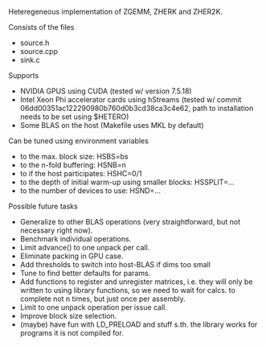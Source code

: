 Heteregeneous implementation of ZGEMM, ZHERK and ZHER2K.

Consists of the files
- source.h
- source.cpp
- sink.c

Supports
- NVIDIA GPUS using CUDA (tested w/ version 7.5.18) 
- Intel Xeon Phi accelerator cards using hStreams (tested w/ commit 06dd00351ac122290980b760d0b3cd38ca3c4e62, path to installation needs to be set using $HETERO)
- Some BLAS on the host (Makefile uses MKL by default)

Can be tuned using environment variables
- to the max. block size: HSBS=bs
- to the n-fold buffering: HSNB=n
- to if the host participates: HSHC=0/1
- to the depth of initial warm-up using smaller blocks: HSSPLIT=...
- to the number of devices to use: HSND=...

Possible future tasks
- Generalize to other BLAS operations (very straightforward, but not necessary right now).
- Benchmark individual operations.
- Limit advance() to one unpack per call.
- Eliminate packing in GPU case.
- Add thresholds to switch into host-BLAS if dims too small
- Tune to find better defaults for params.
- Add functions to register and unregister matrices, i.e. they will only be written to using library functions, so we need to wait for calcs. to complete not n times, but just once per assembly.
- Limit to one unpack operation per issue call.
- Improve block size selection.
- (maybe) have fun with LD_PRELOAD and stuff s.th. the library works for programs it is not compiled for.
